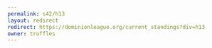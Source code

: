 ```yaml
---
permalink: s42/h13
layout: redirect
redirect: https://dominionleague.org/current_standings?div=h13
owner: truffles
---
```

